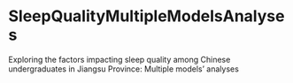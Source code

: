 # SleepQualityMultipleModelsAnalyses
Exploring the factors impacting sleep quality among Chinese undergraduates in Jiangsu Province: Multiple models’ analyses
